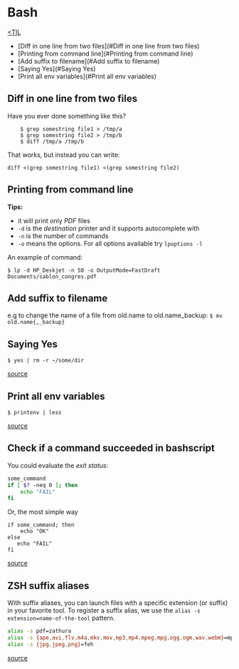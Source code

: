 # Bash
[<TIL](Programming.md)
- [Diff in one line from two files](#Diff in one line from two files)
- [Printing from command line](#Printing from command line)
- [Add suffix to filename](#Add suffix to filename)
- [Saying Yes](#Saying Yes)
- [Print all env variables](#Print all env variables)

## Diff in one line from two files
Have you ever done something like this?
```
    $ grep somestring file1 > /tmp/a
    $ grep somestring file2 > /tmp/b
    $ diff /tmp/a /tmp/b
```

That works, but instead you can write:

`diff <(grep somestring file1) <(grep somestring file2)`


## Printing from command line
**Tips:**
* it will print only _PDF_ files
* `-d` is the _destination_ printer and it supports autocomplete with _<tab>_
* `-n` is the number of commands
* `-o` means the options. For all options available try `lpoptions -l`

An example of command:

`$ lp -d HP_Deskjet -n 50 -o OutputMode=FastDraft Documents/sablon_congres.pdf`


## Add suffix to filename
e.g to change the name of a file from old.name to old.name_backup:
`$ mv old.name{,_backup}`


## Saying Yes
`$ yes | rm -r ~/some/dir`

[source](https://twitter.com/dailylaravel/status/1046716110463291392)


## Print all env variables
`$ printenv | less`

[source](https://twitter.com/dailylaravel/status/1046716110463291392)

## Check if a command succeeded in bashscript
You could evaluate the _exit status_:
```bash
some_command
if [ $? -neq 0 ]; then
    echo "FAIL"
fi
```
Or, the most simple way
```
if some_command; then
    echo "OK"
else
   echo "FAIL"
fi
```
[source](https://askubuntu.com/a/29379)

## ZSH suffix aliases
With suffix aliases, you can launch files with a specific extension (or suffix) in your favorite tool.
To register a suffix alias, we use the `alias -s extension=name-of-the-tool` pattern.
```bash
alias -s pdf=zathura
alias -s {ape,avi,flv,m4a,mkv,mov,mp3,mp4,mpeg,mpg,ogg,ogm,wav,webm}=mpv
alias -s {jpg,jpeg,png}=feh
```
[source](https://thorsten-hans.com/5-types-of-zsh-aliases#suffix-aliases)
